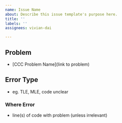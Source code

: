 ```yaml
---
name: Issue Name
about: Describe this issue template's purpose here.
title: ''
labels: ''
assignees: vivian-dai

---
```


## Problem
* [CCC Problem Name](link to problem)
## Error Type
* eg. TLE, MLE, code unclear
### Where Error
* line(s) of code with problem (unless irrelevant)
